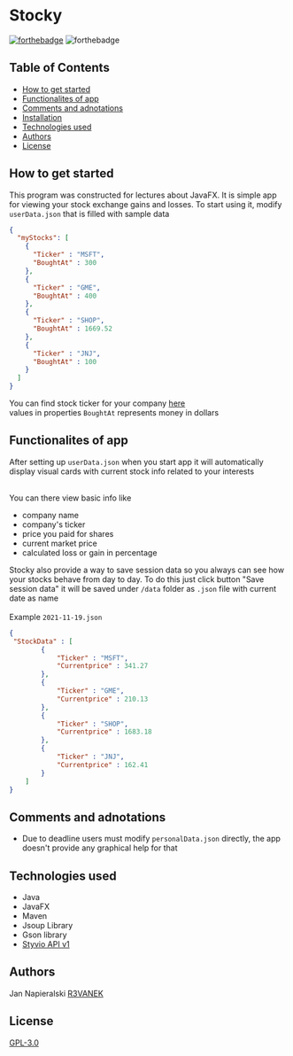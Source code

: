# Stocky
[![forthebadge](https://forthebadge.com/images/badges/made-with-java.svg)](https://forthebadge.com)
![forthebadge](https://forthebadge.com/images/badges/open-source.svg)

## Table of Contents
* [How to get started](#How-to-get-started)
* [Functionalites of app](#Functionalites-of-app)
* [Comments and adnotations](#Comments-and-adnotations)
* [Installation](#Installation)
* [Technologies used](#Technologies-used)
* [Authors](#Authors)
* [License](#License)



## How to get started

This program was constructed for lectures about JavaFX. It is simple app for viewing your stock exchange gains and losses.
To start using it, modify `userData.json` that is filled with sample data

``` JSON
{
  "myStocks": [
    {
      "Ticker" : "MSFT",
      "BoughtAt" : 300
    },
    {
      "Ticker" : "GME",
      "BoughtAt" : 400
    },
    {
      "Ticker" : "SHOP",
      "BoughtAt" : 1669.52
    },
    {
      "Ticker" : "JNJ",
      "BoughtAt" : 100
    }
  ]
}
```

You can find stock ticker for your company [here](https://www.marketwatch.com/tools/quotes/lookup.asp)<br/>
values in properties `BoughtAt` represents money in dollars

## Functionalites of app

After setting up `userData.json` when you start app it will automatically display visual cards with current stock info related to your interests<br/><br/>

You can there view basic info like 
* company name
* company's ticker 
* price you paid for shares
* current market price 
* calculated loss or gain in percentage


Stocky also provide a way to save session data so you always can see how your stocks behave from day to day. To do this just click button "Save session data"
it will be saved under `/data` folder as `.json` file with current date as name<br/><br/>
Example `2021-11-19.json`

```json
{
 "StockData" : [
		{
			"Ticker" : "MSFT",
			"Currentprice" : 341.27
		},
		{
			"Ticker" : "GME",
			"Currentprice" : 210.13
		},
		{
			"Ticker" : "SHOP",
			"Currentprice" : 1683.18
		},
		{
			"Ticker" : "JNJ",
			"Currentprice" : 162.41
		}
	]
}
```

## Comments and adnotations

* Due to deadline users must modify `personalData.json` directly, the app doesn't provide any graphical help for that


## Technologies used

* Java
* JavaFX
* Maven
* Jsoup Library
* Gson library
* [Styvio API v1](https://www.styvio.com/)


## Authors
Jan Napieralski  [R3VANEK](https://github.com/R3VANEK)

## License
[GPL-3.0](https://github.com/R3VANEK/Stocky/blob/main/LICENSE)
